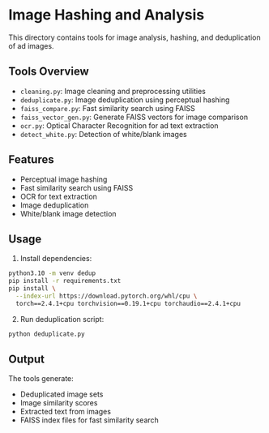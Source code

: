 # Image Hashing and Analysis

This directory contains tools for image analysis, hashing, and deduplication of ad images.

## Tools Overview

- `cleaning.py`: Image cleaning and preprocessing utilities
- `deduplicate.py`: Image deduplication using perceptual hashing
- `faiss_compare.py`: Fast similarity search using FAISS
- `faiss_vector_gen.py`: Generate FAISS vectors for image comparison
- `ocr.py`: Optical Character Recognition for ad text extraction
- `detect_white.py`: Detection of white/blank images

## Features

- Perceptual image hashing
- Fast similarity search using FAISS
- OCR for text extraction
- Image deduplication
- White/blank image detection

## Usage

1. Install dependencies:
```bash
python3.10 -m venv dedup
pip install -r requirements.txt
pip install \
  --index-url https://download.pytorch.org/whl/cpu \
  torch==2.4.1+cpu torchvision==0.19.1+cpu torchaudio==2.4.1+cpu
```

2. Run deduplication script:
```bash
python deduplicate.py
```

## Output

The tools generate:
- Deduplicated image sets
- Image similarity scores
- Extracted text from images
- FAISS index files for fast similarity search
